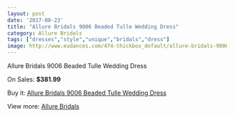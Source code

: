 ```yaml
---
layout: post
date: '2017-08-23'
title: "Allure Bridals 9006 Beaded Tulle Wedding Dress"
category: Allure Bridals
tags: ["dresses","style","unique","bridals","dress"]
image: http://www.eudances.com/474-thickbox_default/allure-bridals-9006-beaded-tulle-wedding-dress.jpg
---
```

Allure Bridals 9006 Beaded Tulle Wedding Dress

On Sales: **$381.99**
<a href="https://www.eudances.com/en/allure-bridals/148-allure-bridals-9006-beaded-tulle-wedding-dress.html"><amp-img layout="responsive" width="600" height="600" src="//www.eudances.com/474-thickbox_default/allure-bridals-9006-beaded-tulle-wedding-dress.jpg" alt="Allure Bridals 9006 Beaded Tulle Wedding Dress 0" /></a>
<a href="https://www.eudances.com/en/allure-bridals/148-allure-bridals-9006-beaded-tulle-wedding-dress.html"><amp-img layout="responsive" width="600" height="600" src="//www.eudances.com/476-thickbox_default/allure-bridals-9006-beaded-tulle-wedding-dress.jpg" alt="Allure Bridals 9006 Beaded Tulle Wedding Dress 1" /></a>
<a href="https://www.eudances.com/en/allure-bridals/148-allure-bridals-9006-beaded-tulle-wedding-dress.html"><amp-img layout="responsive" width="600" height="600" src="//www.eudances.com/475-thickbox_default/allure-bridals-9006-beaded-tulle-wedding-dress.jpg" alt="Allure Bridals 9006 Beaded Tulle Wedding Dress 2" /></a>

Buy it: [Allure Bridals 9006 Beaded Tulle Wedding Dress](https://www.eudances.com/en/allure-bridals/148-allure-bridals-9006-beaded-tulle-wedding-dress.html "Allure Bridals 9006 Beaded Tulle Wedding Dress")

View more: [Allure Bridals](https://www.eudances.com/en/2-allure-bridals "Allure Bridals")